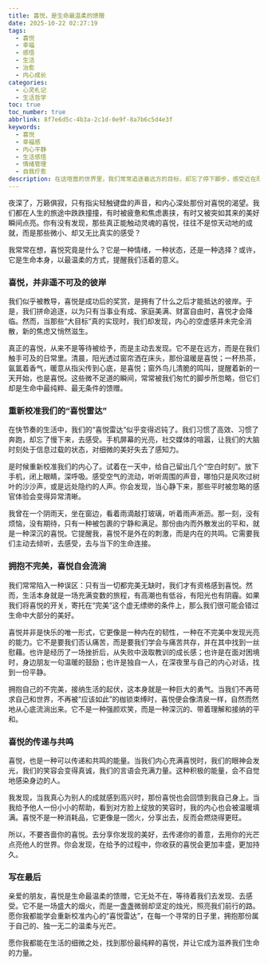 ```yaml
---
title: 喜悦，是生命最温柔的馈赠
date: 2025-10-22 02:27:19
tags:
  - 喜悦
  - 幸福
  - 感悟
  - 生活
  - 治愈
  - 内心成长
categories:
  - 心灵札记
  - 生活哲学
toc: true
toc_number: true
abbrlink: 8f7e6d5c-4b3a-2c1d-0e9f-8a7b6c5d4e3f
keywords:
  - 喜悦
  - 幸福感
  - 内心平静
  - 生活感悟
  - 情绪管理
  - 自我疗愈
description: 在这喧嚣的世界里，我们常常追逐着远方的目标，却忘了停下脚步，感受近在咫尺的喜悦。喜悦并非遥不可及的彼岸，它藏匿于每一个寻常的瞬间，等待我们用心去发现、去拥抱。这篇文章，将带你一同探索如何重新校准内心的“喜悦雷达”，在生活的细微之处，找回那份最纯粹、最温柔的生命馈赠。
---
```


夜深了，万籁俱寂，只有指尖轻触键盘的声音，和内心深处那份对喜悦的渴望。我们都在人生的旅途中跌跌撞撞，有时被疲惫和焦虑裹挟，有时又被突如其来的美好瞬间点亮。你有没有发现，那些真正能触动灵魂的喜悦，往往不是惊天动地的成就，而是那些微小、却又无比真实的感受？

我常常在想，喜悦究竟是什么？它是一种情绪，一种状态，还是一种选择？或许，它是生命本身，以最温柔的方式，提醒我们活着的意义。

### 喜悦，并非遥不可及的彼岸

我们似乎被教导，喜悦是成功后的奖赏，是拥有了什么之后才能抵达的彼岸。于是，我们拼命追逐，以为只有当事业有成、家庭美满、财富自由时，喜悦才会降临。然而，当那些“大目标”真的实现时，我们却发现，内心的空虚感并未完全消散，新的焦虑又悄然滋生。

真正的喜悦，从来不是等待被给予，而是主动去发现。它不是在远方，而是在我们触手可及的日常里。清晨，阳光透过窗帘洒在床头，那份温暖是喜悦；一杯热茶，氤氲着香气，暖意从指尖传到心底，是喜悦；窗外鸟儿清脆的鸣叫，提醒着新的一天开始，也是喜悦。这些微不足道的瞬间，常常被我们匆忙的脚步所忽略，但它们却是生命中最纯粹、最无条件的馈赠。

### 重新校准我们的“喜悦雷达”

在快节奏的生活中，我们的“喜悦雷达”似乎变得迟钝了。我们习惯了高效、习惯了奔跑，却忘了慢下来，去感受。手机屏幕的光亮，社交媒体的喧嚣，让我们的大脑时刻处于信息过载的状态，对细微的美好失去了感知力。

是时候重新校准我们的内心了。试着在一天中，给自己留出几个“空白时刻”。放下手机，闭上眼睛，深呼吸。感受空气的流动，听听周围的声音，哪怕只是风吹过树叶的沙沙声，或是远处隐约的人声。你会发现，当心静下来，那些平时被忽略的感官体验会变得异常清晰。

我曾在一个阴雨天，坐在窗边，看着雨滴敲打玻璃，听着雨声淅沥。那一刻，没有烦恼，没有期待，只有一种被包裹的宁静和满足。那份由内而外散发出的平和，就是一种深沉的喜悦。它提醒我，喜悦不是外在的刺激，而是内在的共鸣。它需要我们主动去倾听，去感受，去与当下的生命连接。

### 拥抱不完美，喜悦自会流淌

我们常常陷入一种误区：只有当一切都完美无缺时，我们才有资格感到喜悦。然而，生活本身就是一场充满变数的旅程，有高潮也有低谷，有阳光也有阴霾。如果我们将喜悦的开关，寄托在“完美”这个虚无缥缈的条件上，那么我们很可能会错过生命中大部分的美好。

喜悦并非是快乐的唯一形式，它更像是一种内在的韧性，一种在不完美中发现光亮的能力。它不是要我们否认痛苦，而是要我们学会与痛苦共存，并在其中找到一丝慰藉。也许是经历了一场挫折后，从失败中汲取教训的成长感；也许是在面对困境时，身边朋友一句温暖的鼓励；也许是独自一人，在深夜里与自己的内心对话，找到一份平静。

拥抱自己的不完美，接纳生活的起伏，这本身就是一种巨大的勇气。当我们不再苛求自己和世界，不再被“应该如此”的枷锁束缚时，喜悦便会像清泉一样，自然而然地从心底流淌出来。它不是一种强颜欢笑，而是一种深沉的、带着理解和接纳的平和。

### 喜悦的传递与共鸣

喜悦，也是一种可以传递和共鸣的能量。当我们内心充满喜悦时，我们的眼神会发光，我们的笑容会变得真诚，我们的言语会充满力量。这种积极的能量，会不自觉地感染身边的人。

我发现，当我真心为别人的成就感到高兴时，那份喜悦也会回馈到我自己身上。当我给予他人一份小小的帮助，看到对方脸上绽放的笑容时，我的内心也会被温暖填满。喜悦不是一种消耗品，它更像是一团火，分享出去，反而会燃烧得更旺。

所以，不要吝啬你的喜悦。去分享你发现的美好，去传递你的善意，去用你的光芒点亮他人的世界。你会发现，在给予的过程中，你收获的喜悦会更加丰盛，更加持久。

### 写在最后

亲爱的朋友，喜悦是生命最温柔的馈赠，它无处不在，等待着我们去发现、去感受。它不是一场盛大的烟火，而是一盏盏微弱却坚定的烛光，照亮我们前行的路。愿你我都能学会重新校准内心的“喜悦雷达”，在每一个寻常的日子里，拥抱那份属于自己的、独一无二的温柔与光芒。

愿你我都能在生活的细微之处，找到那份最纯粹的喜悦，并让它成为滋养我们生命的力量。